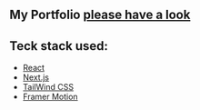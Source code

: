 ## My Portfolio [please have a look](https://quanxu-portfolio.vercel.app)


## Teck stack used:
- [React](https://react.dev/)
- [Next.js](https://nextjs.org/)
- [TailWind CSS](https://nextjs.org/)
- [Framer Motion](https://www.framer.com)

